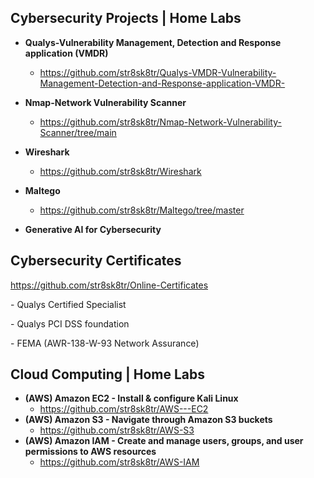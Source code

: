 

<h2>Cybersecurity Projects | Home Labs</b></h2>

- <b>Qualys-Vulnerability Management, Detection and Response application (VMDR)</b>
  - https://github.com/str8sk8tr/Qualys-VMDR-Vulnerability-Management-Detection-and-Response-application-VMDR-

- <b>Nmap-Network Vulnerability Scanner</b>
  - https://github.com/str8sk8tr/Nmap-Network-Vulnerability-Scanner/tree/main

- <b>Wireshark</b>
  - https://github.com/str8sk8tr/Wireshark
- <b>Maltego</b>
  - https://github.com/str8sk8tr/Maltego/tree/master
- <b>Generative AI for Cybersecurity</b>
      
 
<h2>Cybersecurity Certificates</h2>

https://github.com/str8sk8tr/Online-Certificates


   -<hb> Qualys Certified Specialist<hb>
  
   -<hb> Qualys PCI DSS foundation<hb>
  
   -<hb> FEMA (AWR-138-W-93 Network Assurance)<hb>


<h2>Cloud Computing | Home Labs</b></h2>

- <b>(AWS) Amazon EC2 - Install & configure Kali Linux</b>
  - https://github.com/str8sk8tr/AWS---EC2
- <b>(AWS) Amazon S3 - Navigate through Amazon S3 buckets</b>
  - https://github.com/str8sk8tr/AWS-S3
- <b>(AWS) Amazon IAM - Create and manage users, groups, and user permissions to AWS resources</b>
  - https://github.com/str8sk8tr/AWS-IAM
